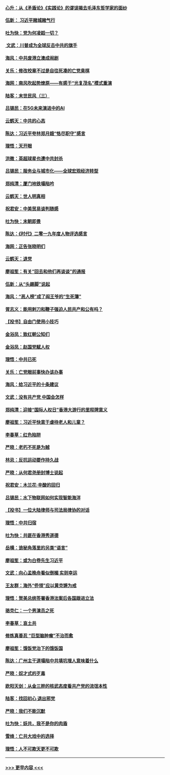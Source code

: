 #### [心升：从《矛盾论》《实践论》的谬误揭去毛泽东哲学家的面纱](../pages/nsc993/n11736962.md?t=12220144) 
#### [伍新： 习近平赌城赌气行](../pages/nsc993/n11736929.md?t=12220144) 
#### [吐为快：党为何凌蹈一切？](../pages/nsc993/n11736915.md?t=12220144) 
#### [ 文武：川普成为全球反击中共的旗手](../pages/nsc993/n11736882.md?t=12220144) 
#### [海风：中共废港立澳成闹剧](../pages/nsc993/n11735857.md?t=12220144) 
#### [关乐：修改校章不过是自往死凑的亡党臭棋](../pages/nsc993/n11735097.md?t=12220144) 
#### [海网：南风吹起势燎原——有感于“光复茂名”模式重演](../pages/nsc993/n11732308.md?t=12220144) 
#### [陆客：末世民风（三）](../pages/nsc993/n11732211.md?t=12220144) 
#### [吕锡民：在5G未来演进中的AI](../pages/nsc993/n11730010.md?t=12220144) 
#### [云鹤天：中共的心态](../pages/nsc993/n11729906.md?t=12220144) 
#### [陈达：习近平夸林郑月娥“恪尽职守”感言](../pages/nsc993/n11729881.md?t=12220144) 
#### [理悟：天开眼](../pages/nsc993/n11729699.md?t=12220144) 
#### [洪微：英超球星也遭中共封杀](../pages/nsc993/n11727243.md?t=12220144) 
#### [吕锡民：服务业与城市化——全球宏观经济转型](../pages/nsc993/n11725845.md?t=12220144) 
#### [郑纯清：厦门地铁塌陷吟](../pages/nsc993/n11725813.md?t=12220144) 
#### [云鹤天：世人明真相](../pages/nsc993/n11725621.md?t=12220144) 
#### [祝君安：中美贸易谈判随感](../pages/nsc993/n11725609.md?t=12220144) 
#### [吐为快：末朝即景](../pages/nsc993/n11723365.md?t=12220144) 
#### [陈达：《时代》二零一九年度人物评选感言](../pages/nsc993/n11723337.md?t=12220144) 
#### [海网：正告张晓明们](../pages/nsc993/n11723228.md?t=12220144) 
#### [云鹤天：退党](../pages/nsc993/n11723056.md?t=12220144) 
#### [廖祖笙：有关“回去和他们再谈谈”的通报](../pages/nsc993/n11722442.md?t=12220144) 
#### [伍新：从“头踢脚”说起](../pages/nsc993/n11722429.md?t=12220144) 
#### [海风：“恶人榜”成了阎王爷的“生死簿”](../pages/nsc993/n11722272.md?t=12220144) 
#### [胥志义：能用剌刀和鞭子强迫人民共产和公有吗？](../pages/nsc993/n11720569.md?t=12220144) 
#### [【投书】自由门使用小技巧](../pages/nsc993/n11720180.md?t=12220144) 
#### [金浴凤：致红朝公知们](../pages/nsc993/n11720563.md?t=12220144) 
#### [金浴凤：赵国党赋人权](../pages/nsc993/n11720533.md?t=12220144) 
#### [理悟：中共已死](../pages/nsc993/n11720233.md?t=12220144) 
#### [关乐：亡党眼前事快办该办事](../pages/nsc993/n11719160.md?t=12220144) 
#### [海风：给习近平的十条建议](../pages/nsc993/n11717616.md?t=12220144) 
#### [文武：没有共产党 中国会怎样](../pages/nsc993/n11717584.md?t=12220144) 
#### [郑纯清：迎接“国际人权日”香港大游行的里程牌意义](../pages/nsc993/n11717417.md?t=12220144) 
#### [廖祖笙：习近平快意于虐待老人和儿童？](../pages/nsc993/n11715313.md?t=12220144) 
#### [李春草：红色陷阱](../pages/nsc993/n11715029.md?t=12220144) 
#### [严晓：老朽不死是为贼](../pages/nsc993/n11712910.md?t=12220144) 
#### [林忌：反抗运动要作持久战](../pages/nsc993/n11712623.md?t=12220144) 
#### [严晓：从何君尧册封博士说起](../pages/nsc993/n11712465.md?t=12220144) 
#### [祝君安：木兰花·辛酸的回归](../pages/nsc993/n11712381.md?t=12220144) 
#### [吕锡民：水下物联网如何实现智能海洋](../pages/nsc993/n11711158.md?t=12220144) 
#### [【投书】一位大陆律师与司法局律协的对话](../pages/nsc993/n11709675.md?t=12220144) 
#### [理悟：中共归宿](../pages/nsc993/n11710059.md?t=12220144) 
#### [吐为快：共匪在香港秀道德](../pages/nsc993/n11709979.md?t=12220144) 
#### [岳横：诡秘角落里的另类“语言”](../pages/nsc993/n11709792.md?t=12220144) 
#### [廖祖笙：或为白卷先生习近平](../pages/nsc993/n11708330.md?t=12220144) 
#### [文武：向心孟晚舟看似倒楣 实则幸运](../pages/nsc993/n11708236.md?t=12220144) 
#### [王友群：海外“侨领”应以黄克锵为戒](../pages/nsc993/n11706176.md?t=12220144) 
#### [理悟：贺美总统签署香港法案后各国跟进立法](../pages/nsc993/n11706853.md?t=12220144) 
#### [骆克仁：一个男演员之死](../pages/nsc993/n11706677.md?t=12220144) 
#### [李春草：哀土共](../pages/nsc993/n11706255.md?t=12220144) 
#### [修炼真善忍 “巨型脑肿瘤”不治而愈](../pages/nsc993/n11705340.md?t=12220144) 
#### [廖祖笙：饿饭党治下的饿饭国](../pages/nsc993/n11705085.md?t=12220144) 
#### [陈达：广州主干道塌陷中共填坑埋人意味着什么](../pages/nsc993/n11705046.md?t=12220144) 
#### [严晓：奴才式的歹毒](../pages/nsc993/n11704826.md?t=12220144) 
#### [欧阳天剑：从金三胖的核武态度看共产党的流氓本性](../pages/nsc993/n11702238.md?t=12220144) 
#### [陆客：找回初心 退出邪党](../pages/nsc993/n11702213.md?t=12220144) 
#### [严晓：我们不能沉默](../pages/nsc993/n11702110.md?t=12220144) 
#### [吐为快：妖共，我不是你的肉盾](../pages/nsc993/n11701366.md?t=12220144) 
#### [雪绮：亡共大戏中的选择](../pages/nsc993/n11699922.md?t=12220144) 
#### [理悟：人不可欺天更不可欺](../pages/nsc993/n11699657.md?t=12220144) 

----
#### [ >>> 更早内容 <<< ](../indexes/nsc993-earlier.md)
